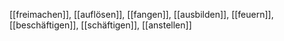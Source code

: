[[freimachen]], [[auflösen]], [[fangen]], [[ausbilden]], [[feuern]], [[beschäftigen]], [[schäftigen]], [[anstellen]]